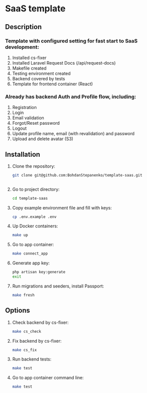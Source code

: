 # SaaS template

## Description

### Template with configured setting for fast start to SaaS development:
1. Installed cs-fixer
2. Installed Laravel Request Docs (/api/request-docs)
3. Makefile created
4. Testing environment created
5. Backend covered by tests
6. Template for frontend container (React)

### Already has backend Auth and Profile flow, including:
1. Registration
2. Login
3. Email validation
4. Forgot/Reset password
5. Logout
6. Update profile name, email (with revalidation) and password
7. Upload and delete avatar (S3)


## Installation

1. Clone the repository:
   ```bash
   git clone git@github.com:BohdanStepanenko/template-saas.git
 
2. Go to project directory:
   ```bash
   cd template-saas

3. Copy example environment file and fill with keys:
   ```bash
   cp .env.example .env

4. Up Docker containers:
   ```bash
   make up

5. Go to app container:
   ```bash
   make connect_app

6. Generate app key:
   ```bash
   php artisan key:generate
   exit
   
7. Run migrations and seeders, install Passport:
   ```bash
   make fresh
   

## Options

1. Check backend by cs-fixer:
   ```bash
   make cs_check

2. Fix backend by cs-fixer:
   ```bash
   make cs_fix

3. Run backend tests:
   ```bash
   make test

4. Go to app container command line:
   ```bash
   make test